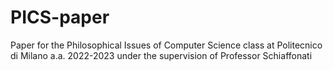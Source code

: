 # PICS-paper
Paper for the Philosophical Issues of Computer Science class at Politecnico di Milano a.a. 2022-2023 under the supervision of Professor Schiaffonati 
